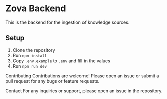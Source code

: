 # Zova Backend

This is the backend for the ingestion of knowledge sources.

## Setup

1. Clone the repository
2. Run `npm install`
3. Copy `.env.example` to `.env` and fill in the values
4. Run `npm run dev`

Contributing
Contributions are welcome! Please open an issue or submit a pull request for any bugs or feature requests.

Contact
For any inquiries or support, please open an issue in the repository.
